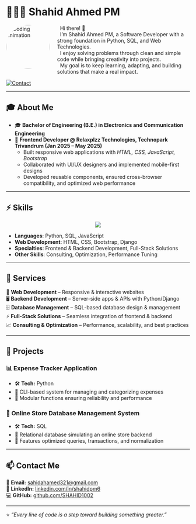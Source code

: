 # 🧑🏻‍💻 Shahid Ahmed PM  

<img src="https://media.giphy.com/media/qgQUggAC3Pfv687qPC/giphy.gif" width="120" height="120" align="left" style="border-radius:55%; margin-right:20px; object-fit:cover;" alt="Coding animation" />

&nbsp;   Hi there! 👋  
&nbsp;  I’m Shahid Ahmed PM, a Software Developer with a strong foundation in Python, SQL, and Web Technologies.  
&nbsp;  I enjoy solving problems through clean and simple code while bringing creativity into projects.  
&nbsp;  My goal is to keep learning, adapting, and building solutions that make a real impact.  

[![Contact](https://img.shields.io/badge/✉️%20Contact-Me-green?style=for-the-badge)](#contact)  

---

## 🎓 About Me  

- 🎓 **Bachelor of Engineering (B.E.) in Electronics and Communication Engineering**  
- 💼 **Frontend Developer @ Relaxplzz Technologies, Technopark Trivandrum (Jan 2025 – May 2025)**  
   - Built responsive web applications with *HTML, CSS, JavaScript, Bootstrap*  
   - Collaborated with UI/UX designers and implemented mobile-first designs  
   - Developed reusable components, ensured cross-browser compatibility, and optimized web performance  

---

## ⚡ Skills  

<p align="center">
<img src="https://skillicons.dev/icons?i=python,mysql,html,css,javascript,bootstrap,django,git,github" />
</p>  

- **Languages**: Python, SQL, JavaScript  
- **Web Development**: HTML, CSS, Bootstrap, Django  
- **Specialties**: Frontend & Backend Development, Full-Stack Solutions  
- **Other Skills**: Consulting, Optimization, Performance Tuning  

---

## 💼 Services  

🚀 **Web Development** – Responsive & interactive websites  
🖥 **Backend Development** – Server-side apps & APIs with Python/Django  
🗄 **Database Management** – SQL-based database design & management  
⚡ **Full-Stack Solutions** – Seamless integration of frontend & backend  
📈 **Consulting & Optimization** – Performance, scalability, and best practices  

---

## 🚀 Projects  

### 📊 Expense Tracker Application  
- 🛠 **Tech:** Python  
- 🔹 CLI-based system for managing and categorizing expenses  
- 🔹 Modular functions ensuring reliability and performance  

### 🏬 Online Store Database Management System  
- 🛠 **Tech:** SQL  
- 🔹 Relational database simulating an online store backend  
- 🔹 Features optimized queries, transactions, and normalization  

---

## 📫 Contact Me  

📧 **Email:** [sahidahamed321@gmail.com](mailto:sahidahamed321@gmail.com)  
💼 **LinkedIn:** [linkedin.com/in/shahidpm6](https://linkedin.com/in/shahidpm6)  
💻 **GitHub:** [github.com/SHAHID1002](https://github.com/SHAHID1002)  

---

⭐️ *“Every line of code is a step toward building something greater.”*  

